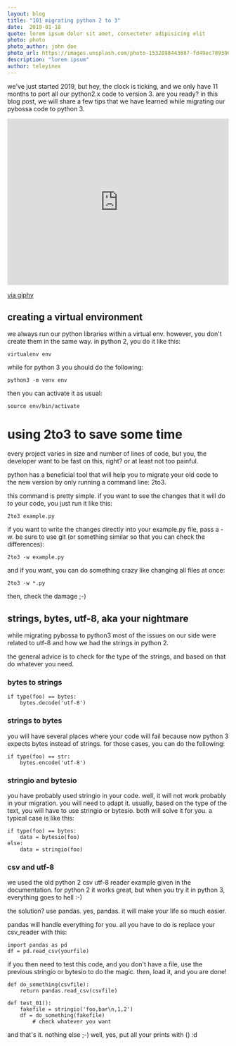 ```yaml
---
layout: blog
title: "101 migrating python 2 to 3"
date:  2019-01-18 
quote: lorem ipsum dolor sit amet, consectetur adipisicing elit
photo: photo
photo_author: john doe
photo_url: https://images.unsplash.com/photo-1532898443887-fd49ec789306?ixlib=rb-1.2.1&ixid=eyJhcHBfaWQiOjEyMDd9&auto=format&fit=crop&w=1350&q=80 
description: "lorem ipsum"
author: teleyinex
---
```


we've just started 2019, but hey, the clock is ticking, and we only have 11 months to port all our python2.x code to version 3. are you ready? in this blog post, we will share a few tips that we have learned while migrating our pybossa code to python 3.
<div style="width:100%;height:0;padding-bottom:75%;position:relative;"><iframe src="https://giphy.com/embed/thnsw0hz534dc" width="100%" height="100%" style="position:absolute" frameborder="0" class="giphy-embed" allowfullscreen></iframe></div><p><a href="https://giphy.com/gifs/countdown-thnsw0hz534dc">via giphy</a></p>

## creating a virtual environment

we always run our python libraries within a virtual env. however, you don't create them in the same way. in python 2, you do it like this:

```
virtualenv env
```
while for python 3 you should do the following:

```
python3 -m venv env
```
then you can activate it as usual:

```
source env/bin/activate
```
# using 2to3 to save some time
every project varies in size and number of lines of code, but you, the developer want to be fast on this, right? or at least not too painful.

python has a beneficial tool that will help you to migrate your old code to the new version by only running a command line: 2to3.

this command is pretty simple. if you want to see the changes that it will do to your code, you just run it like this:

```
2to3 example.py
```
if you want to write the changes directly into your example.py file, pass a -w. be sure to use git (or something similar so that you can check the differences):
```
2to3 -w example.py
```
and if you want, you can do something crazy like changing all files at once:
```
2to3 -w *.py
```
then, check the damage ;-)

## strings, bytes, utf-8, aka your nightmare
while migrating pybossa to python3 most of the issues on our side were related to utf-8 and how we had the strings in python 2.

the general advice is to check for the type of the strings, and based on that do whatever you need.

### bytes to strings
```
if type(foo) == bytes:
	bytes.decode('utf-8')
```
### strings to bytes
you will have several places where your code will fail because now python 3 expects bytes instead of strings. for those cases, you can do the following:

```
if type(foo) == str:
	bytes.encode('utf-8')
```

### stringio and bytesio
you have probably used stringio in your code. well, it will not work probably in your migration. you will need to adapt it. usually, based on the type of the text, you will have to use stringio or bytesio. both will solve it for you. a typical case is like this:

```
if type(foo) == bytes:
	data = bytesio(foo)
else:
	data = stringio(foo)
```

### csv and utf-8
we used the old python 2 csv utf-8 reader example given in the documentation. for python 2 it works great, but when you try it in python 3, everything goes to hell :-)

the solution? use pandas. yes, pandas. it will make your life so much easier.

pandas will handle everything for you. all you have to do is replace your csv_reader with this:

```
import pandas as pd
df = pd.read_csv(yourfile)
```
if you then need to test this code, and you don't have a file, use the previous stringio or bytesio to do the magic. then, load it, and you are done!

```
def do_something(csvfile):
	return pandas.read_csv(csvfile)

def test_01():
	fakefile = stringio('foo,bar\n,1,2')
	df = do_something(fakefile)
        # check whatever you want
```
and that's it. nothing else ;-) well, yes, put all your prints with () :d
